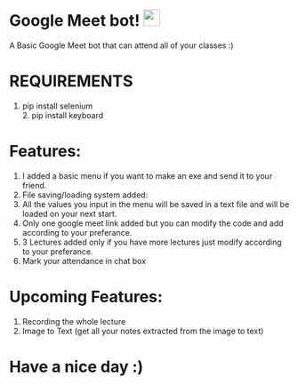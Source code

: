 # Google Meet bot! <img src="https://raw.githubusercontent.com/MartinHeinz/MartinHeinz/master/wave.gif" width="30px">

A Basic Google Meet bot that can attend all of your classes :)

# REQUIREMENTS
1. pip install selenium <br /> 2. pip install keyboard
 
# Features:
1. I added a basic menu if you want to make an exe and send it to your friend.<br />
2. File saving/loading system added:<br />
3. All the values you input in the menu will be saved in a text file and will be loaded on your next start.<br />
4. Only one google meet link added but you can modify the code and add according to your preferance.<br />
5. 3 Lectures added only if you have more lectures just modify according to your preferance.<br />
6. Mark your attendance in chat box

# Upcoming Features:
1. Recording the whole lecture<br />
2. Image to Text (get all your notes extracted from the image to text)

# Have a nice day :)
